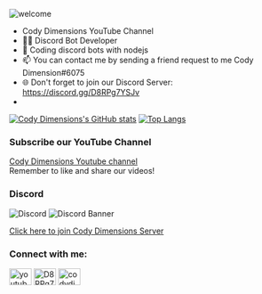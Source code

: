 ![welcome](https://i.imgur.com/ETYikIB.png) <br/>

- Cody Dimensions YouTube Channel
- 👨‍💻 Discord Bot Developer
- 👀 Coding discord bots with nodejs
- 📫 You can contact me by sending a friend request to me Cody Dimension#6075
- 🌐 Don't forget to join our Discord Server: https://discord.gg/D8RPg7YSJv <br/>
- 
[![Cody Dimensions's GitHub stats](https://github-readme-stats.vercel.app/api?username=CodyDimensions&theme=algolia&show_icons=true)](https://github.com/CodyDimensions/github-readme-stats)
[![Top Langs](https://github-readme-stats.vercel.app/api/top-langs/?username=CodyDimensions&layout=compact&theme=algolia&show_icons=true)](https://github.com/CodyDimensions/github-readme-stats)

### Subscribe our YouTube Channel
[Cody Dimensions Youtube channel](https://www.youtube.com/channel/UChCwEZuaY3fsYRLp5WZ3ZJg)<br/>
Remember to like and share our videos!

### Discord
<img src="https://discord.c99.nl/widget/theme-2/896641730680594473.png" alt="Discord"/>
<img src="https://discordapp.com/api/guilds/896645117266505738/widget.png?style=banner4" alt="Discord Banner"/>

[Click here to join Cody Dimensions Server](https://discord.gg/D8RPg7YSJv)

<h3 align="left">Connect with me:</h3>
<p align="left">
<a href="https://www.youtube.com/channel/UChCwEZuaY3fsYRLp5WZ3ZJg" target="blank"><img align="center" src="https://raw.githubusercontent.com/rahuldkjain/github-profile-readme-generator/master/src/images/icons/Social/youtube.svg" alt="youtube" height="30" width="40" /></a>
<a href="https://discord.gg/D8RPg7YSJv" target="blank"><img align="center" src="https://raw.githubusercontent.com/rahuldkjain/github-profile-readme-generator/master/src/images/icons/Social/discord.svg" alt="D8RPg7YSJv" height="30" width="40" /></a>
 <a href="https://twitter.com/CodyDimensions" target="blank"><img align="center" src="https://raw.githubusercontent.com/rahuldkjain/github-profile-readme-generator/master/src/images/icons/Social/twitter.svg" alt="codydimensions" height="30" width="40" /></a>
</p>
